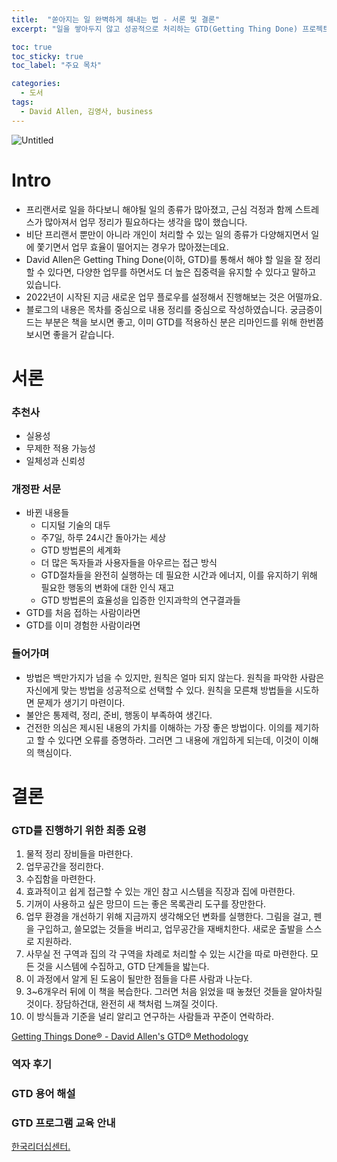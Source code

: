 ```yaml
---
title:  "쏟아지는 일 완벽하게 해내는 법 - 서론 및 결론"
excerpt: "일을 쌓아두지 않고 성공적으로 처리하는 GTD(Getting Thing Done) 프로젝트"

toc: true
toc_sticky: true
toc_label: "주요 목차"

categories:
  - 도서
tags:
  - David Allen, 김영사, business
---
```


![Untitled](https://withmaster.github.io/assets/images/2022-01-03-GTD/Untitled.png)

# Intro
- 프리랜서로 일을 하다보니 해야될 일의 종류가 많아졌고, 근심 걱정과 함께 스트레스가 많아져서 업무 정리가 필요하다는 생각을 많이 했습니다.
- 비단 프리랜서 뿐만이 아니라 개인이 처리할 수 있는 일의 종류가 다양해지면서 일에 쫓기면서 업무 효율이 떨어지는 경우가 많아졌는데요.
- David Allen은 Getting Thing Done(이하, GTD)를 통해서 해야 할 일을 잘 정리할 수 있다면, 다양한 업무를 하면서도 더 높은 집중력을 유지할 수 있다고 말하고 있습니다.
- 2022년이 시작된 지금 새로운 업무 플로우를 설정해서 진행해보는 것은 어떨까요.
- 블로그의 내용은 목차를 중심으로 내용 정리를 중심으로 작성하였습니다. 궁금증이 드는 부분은 책을 보시면 좋고, 이미 GTD를 적용하신 분은 리마인드를 위해 한번쯤 보시면 좋을거 같습니다.

# 서론

### 추천사

- 실용성
- 무제한 적용 가능성
- 일체성과 신뢰성

### 개정판 서문

- 바뀐 내용들
    - 디지털 기술의 대두
    - 주7일, 하루 24시간 돌아가는 세상
    - GTD 방법론의 세계화
    - 더 많은 독자들과 사용자들을 아우르는 접근 방식
    - GTD절차들을 완전히 실행하는 데 필요한 시간과 에너지, 이를 유지하기 위해 필요한 행동의 변화에 대한 인식 재고
    - GTD 방법론의 효율성을 입증한 인지과학의 연구결과들
- GTD를 처음 접하는 사람이라면
- GTD를 이미 경험한 사람이라면

### 들어가며

- 방법은 백만가지가 넘을 수 있지만, 원칙은 얼마 되지 않는다. 원칙을 파악한 사람은 자신에게 맞는 방법을 성공적으로 선택할 수 있다. 원칙을 모른채 방법들을 시도하면 문제가 생기기 마련이다.
- 불안은 통제력, 정리, 준비, 행동이 부족하여 생긴다.
- 건전한 의심은 제시된 내용의 가치를 이해하는 가장 좋은 방법이다. 이의를 제기하고 할 수 있다면 오류를 증명하라. 그러면 그 내용에 개입하게 되는데, 이것이 이해의 핵심이다.

# 결론

### GTD를 진행하기 위한 최종 요령

1. 물적 정리 장비들을 마련한다.
2. 업무공간을 정리한다.
3. 수집함을 마련한다.
4. 효과적이고 쉽게 접근할 수 있는 개인 참고 시스템을 직장과 집에 마련한다.
5. 기꺼이 사용하고 싶은 망므이 드는 좋은 목록관리 도구를 장만한다.
6. 업무 환경을 개선하기 위해 지금까지 생각해오던 변화를 실행한다. 그림을 걸고, 펜을 구입하고, 쓸모없는 것들을 버리고, 업무공간을 재배치한다. 새로운 출발을 스스로 지원하라.
7. 사무실 전 구역과 집의 각 구역을 차례로 처리할 수 있는 시간을 따로 마련한다. 모든 것을 시스템에 수집하고, GTD 단계들을 밟는다.
8. 이 과정에서 알게 된 도움이 될만한 점들을 다른 사람과 나눈다.
9. 3~6개우러 뒤에 이 책을 복습한다. 그러면 처음 읽었을 때 놓쳤던 것들을 알아차릴 것이다. 장담하건대, 완전히 새 책처럼 느껴질 것이다.
10. 이 방식들과 기준을 널리 알리고 연구하는 사람들과 꾸준이 연락하라.

[Getting Things Done® - David Allen's GTD® Methodology](https://gettingthingsdone.com/)

### 역자 후기

### GTD 용어 해설

### GTD 프로그램 교육 안내

[한국리더십센터.](https://www.eklc.co.kr/)